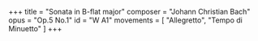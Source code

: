 +++
title = "Sonata in B-flat major"
composer = "Johann Christian Bach"
opus = "Op.5 No.1"
id = "W A1"
movements = [
  "Allegretto",
  "Tempo di Minuetto"
]
+++
